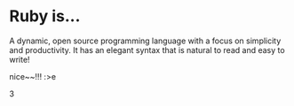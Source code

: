 # Ruby is...

A dynamic, open source programming language with a focus on simplicity and productivity. It has an elegant syntax that is natural to read and easy to write!

nice~~!!!
:>e

3